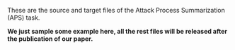 These are the source and target files of the Attack Process Summarization (APS) task.

**We just sample some example here, all the rest files will be released after the publication of our paper.**
